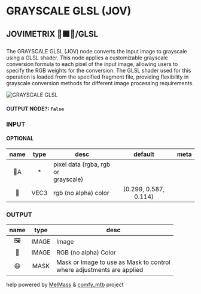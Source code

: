 # GRAYSCALE GLSL (JOV)

## JOVIMETRIX 🔺🟩🔵/GLSL

The GRAYSCALE GLSL (JOV) node converts the input image to grayscale using a GLSL shader. This node applies a customizable grayscale conversion formula to each pixel of the input image, allowing users to specify the RGB weights for the conversion. The GLSL shader used for this operation is loaded from the specified fragment file, providing flexibility in grayscale conversion methods for different image processing requirements.

![GRAYSCALE GLSL](https://raw.githubusercontent.com/Amorano/Jovimetrix-examples/master/node/GRAYSCALE%20GLSL/GRAYSCALE%20GLSL.png)

#### OUTPUT NODE?: `False`

### INPUT

#### OPTIONAL

name | type | desc | default | meta
:---:|:---:|---|:---:|---
👾A | * | pixel data (rgba, rgb or<br>grayscale) |  | 
🌈 | VEC3 | rgb (no alpha) color | (0.299, 0.587, 0.114) | 

### OUTPUT

name | type | desc
:---:|:---:|---
🖼️ | IMAGE | Image 
🌈 | IMAGE | RGB (no alpha) Color 
😷 | MASK | Mask or Image to use as Mask to control<br>where adjustments are applied 

help powered by [MelMass](https://github.com/melMass) & [comfy_mtb](https://github.com/melMass/comfy_mtb) project